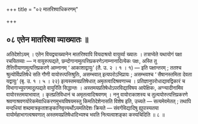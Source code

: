 +++
title = "०२ मातरिश्वाधिकरणम्"

+++

## ०८ एतेन मातरिश्वा व्याख्यातः ॥

अतिदेशोऽयम् । एतेन वियद्व्याख्यानेन मातरिश्वापि वियदाश्रयो वायुर्व्या ख्यातः । तत्राप्येते यथायोगं पक्षा रचयितव्याः — न वायुरुत्पद्यते, छन्दोगानामुत्पत्तिप्रकरणेऽनाम्नानादित्येकः पक्षः, अस्ति तु तैत्तिरीयाणामुत्पत्तिप्रकरणे आम्नानम् ‘ आकाशाद्वायुः’ (तै. उ. २ । १ । १) — इति पक्षान्तरम् ; ततश्च श्रुत्योर्विप्रतिषेधे सति गौणी वायोरुत्पत्तिश्रुतिः, असम्भवात् इत्यपरोऽभिप्रायः ; असम्भवश्च ‘ सैषानस्तमिता देवता यद्वायुः’ (बृ. उ. १ । ५ । २२) इत्यस्तमयप्रतिषेधात् अमृतत्वादिश्रवणाच्च । प्रतिज्ञानुपरोधाद्यावद्विकारं च विभागाभ्युपगमादुत्पद्यते वायुरिति सिद्धान्तः । अस्तमयप्रतिषेधोऽपरविद्याविषय आपेक्षिकः, अग्न्यादीनामिव वायोरस्तमयाभावात् । कृतप्रतिविधानं च अमृतत्वादिश्रवणम् । ननु वायोराकाशस्य च तुल्ययोरुत्पत्तिप्रकरणे श्रवणाश्रवणयोरेकमेवाधिकरणमुभयविषयमस्तु किमतिदेशेनासति विशेष इति, उच्यते — सत्यमेवमेतत् ; तथापि मन्दधियां शब्दमात्रकृताशङ्कानिवृत्त्यर्थोऽयमतिदेशः क्रियते — संवर्गविद्यादिषु ह्युपास्यतया वायोर्महाभागत्वश्रवणात् अस्तमयप्रतिषेधादिभ्यश्च भवति नित्यत्वाशङ्का कस्यचिदिति ॥ ८ ॥
